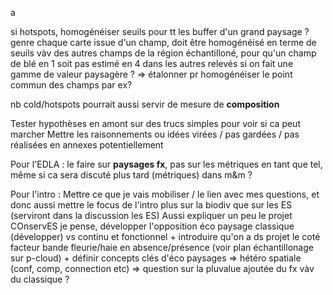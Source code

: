 a




si hotspots, homogénéiser seuils pour tt les buffer d'un grand paysage ? genre chaque carte issue d'un champ, doit être homogénéisé en terme de seuils vàv des autres champs de la région échantilloné, pour qu'un champ de blé en 1 soit pas estimé en 4 dans les autres relevés si on fait une gamme de valeur paysagère ? => étalonner pr homogénéiser le point commun des champs par ex?

nb cold/hotspots pourrait aussi servir de mesure de **composition**

Tester hypothèses en amont sur des trucs simples pour voir si ca peut marcher
Mettre les raisonnements ou idées virées / pas gardées / pas réalisées en annexes potentiellement


Pour l'EDLA : le faire sur **paysages fx**, pas sur les métriques en tant que tel, même si ca sera discuté plus tard (métriques) dans m&m ?

Pour l'intro : Mettre ce que je vais mobiliser / le lien avec mes questions, et donc aussi mettre le focus de l'intro plus sur la biodiv que sur les ES (serviront dans la discussion les ES)
Aussi expliquer un peu le projet COnservES je pense, développer l'opposition éco paysage classique (développer) vs continu et fonctionnel + introduire qu'on a ds projet le coté facteur bande fleurie/haie en absence/présence (voir plan échantillonage sur p-cloud) + définir concepts clés d'éco paysages => hétéro spatiale (conf, comp, connection etc) => question sur la pluvalue ajoutée du fx vàv du classique ?



